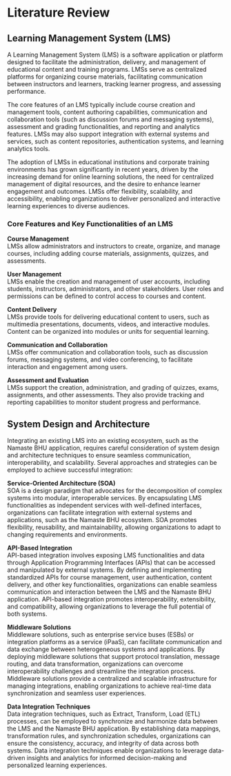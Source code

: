 # Literature Review

## Learning Management System (LMS)

A Learning Management System (LMS) is a software application or platform designed to facilitate the administration, delivery, and management of educational content and training programs. LMSs serve as centralized platforms for organizing course materials, facilitating communication between instructors and learners, tracking learner progress, and assessing performance.

The core features of an LMS typically include course creation and management tools, content authoring capabilities, communication and collaboration tools (such as discussion forums and messaging systems), assessment and grading functionalities, and reporting and analytics features. LMSs may also support integration with external systems and services, such as content repositories, authentication systems, and learning analytics tools.

The adoption of LMSs in educational institutions and corporate training environments has grown significantly in recent years, driven by the increasing demand for online learning solutions, the need for centralized management of digital resources, and the desire to enhance learner engagement and outcomes. LMSs offer flexibility, scalability, and accessibility, enabling organizations to deliver personalized and interactive learning experiences to diverse audiences.

### Core Features and Key Functionalities of an LMS

**Course Management**<br>
LMSs allow administrators and instructors to create, organize, and manage courses, including adding course materials, assignments, quizzes, and assessments.

**User Management**<br>
LMSs enable the creation and management of user accounts, including students, instructors, administrators, and other stakeholders. User roles and permissions can be defined to control access to courses and content.

**Content Delivery**<br>
LMSs provide tools for delivering educational content to users, such as multimedia presentations, documents, videos, and interactive modules. Content can be organized into modules or units for sequential learning.

**Communication and Collaboration**<br>
LMSs offer communication and collaboration tools, such as discussion forums, messaging systems, and video conferencing, to facilitate interaction and engagement among users.

**Assessment and Evaluation**<br>
LMSs support the creation, administration, and grading of quizzes, exams, assignments, and other assessments. They also provide tracking and reporting capabilities to monitor student progress and performance.

## System Design and Architecture

Integrating an existing LMS into an existing ecosystem, such as the Namaste BHU application, requires careful consideration of system design and architecture techniques to ensure seamless communication, interoperability, and scalability. Several approaches and strategies can be employed to achieve successful integration:

**Service-Oriented Architecture (SOA)**<br>
SOA is a design paradigm that advocates for the decomposition of complex systems into modular, interoperable services. By encapsulating LMS functionalities as independent services with well-defined interfaces, organizations can facilitate integration with external systems and applications, such as the Namaste BHU ecosystem. SOA promotes flexibility, reusability, and maintainability, allowing organizations to adapt to changing requirements and environments.

**API-Based Integration**<br>
API-based integration involves exposing LMS functionalities and data through Application Programming Interfaces (APIs) that can be accessed and manipulated by external systems. By defining and implementing standardized APIs for course management, user authentication, content delivery, and other key functionalities, organizations can enable seamless communication and interaction between the LMS and the Namaste BHU application. API-based integration promotes interoperability, extensibility, and compatibility, allowing organizations to leverage the full potential of both systems.

**Middleware Solutions**<br>
Middleware solutions, such as enterprise service buses (ESBs) or integration platforms as a service (iPaaS), can facilitate communication and data exchange between heterogeneous systems and applications. By deploying middleware solutions that support protocol translation, message routing, and data transformation, organizations can overcome interoperability challenges and streamline the integration process. Middleware solutions provide a centralized and scalable infrastructure for managing integrations, enabling organizations to achieve real-time data synchronization and seamless user experiences.

**Data Integration Techniques**<br>
Data integration techniques, such as Extract, Transform, Load (ETL) processes, can be employed to synchronize and harmonize data between the LMS and the Namaste BHU application. By establishing data mappings, transformation rules, and synchronization schedules, organizations can ensure the consistency, accuracy, and integrity of data across both systems. Data integration techniques enable organizations to leverage data-driven insights and analytics for informed decision-making and personalized learning experiences.